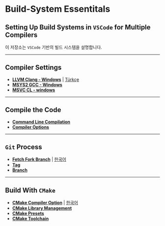 # Build-System Essentitals

## Setting Up Build Systems in `VSCode` for Multiple Compilers

이 저장소는 `VSCode` 기반의 빌드 시스템을 설명합니다.

---

## Compiler Settings

- **[LLVM Clang - Windows](sub/llvm-clang-vscode.md)** | [Türkçe](sub/llvm-clang-vscode-tr.md)
- **[MSYS2 GCC - Windows]()**
- **[MSVC CL - windows](sub/win-msvc.md)**

---

## Compile the Code

- **[Command Line Compilation]()**
- **[Compiler Options](sub/compilers_options.md)**

---

## `Git` Process

- **[Fetch Fork Branch](sub/git/git_fetch_fork_branch.md)** | [한국어](sub/git/git_fetch_fork_branch-kor.md)
- **[Tag](sub/git/git_tag.md)**
- **[Branch](sub/git/git_branch.md)**

---

## Build With `CMake`

- **[CMake Compiler Option](sub/cmake/cmake_compile_option.md)** | [한국어](sub/cmake/cmake_compile_option_kor.md)
- **[CMake Library Management](sub/cmake/library/cmake_library.md)**
- **[CMake Presets](sub/cmake/cmake.presets.md)**
- **[CMake Toolchain](sub/cmake/toolchain/cmake_toolchain.md)**
